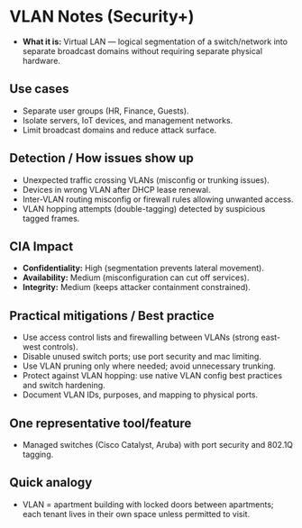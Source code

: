 # VLAN Notes (Security+)

- **What it is:** Virtual LAN — logical segmentation of a switch/network into separate broadcast domains without requiring separate physical hardware.

## Use cases
- Separate user groups (HR, Finance, Guests).
- Isolate servers, IoT devices, and management networks.
- Limit broadcast domains and reduce attack surface.

## Detection / How issues show up
- Unexpected traffic crossing VLANs (misconfig or trunking issues).
- Devices in wrong VLAN after DHCP lease renewal.
- Inter-VLAN routing misconfig or firewall rules allowing unwanted access.
- VLAN hopping attempts (double-tagging) detected by suspicious tagged frames.

## CIA Impact
- **Confidentiality:** High (segmentation prevents lateral movement).
- **Availability:** Medium (misconfiguration can cut off services).
- **Integrity:** Medium (keeps attacker containment constrained).

## Practical mitigations / Best practice
- Use access control lists and firewalling between VLANs (strong east-west controls).
- Disable unused switch ports; use port security and mac limiting.
- Use VLAN pruning only where needed; avoid unnecessary trunking.
- Protect against VLAN hopping: use native VLAN config best practices and switch hardening.
- Document VLAN IDs, purposes, and mapping to physical ports.

## One representative tool/feature
- Managed switches (Cisco Catalyst, Aruba) with port security and 802.1Q tagging.

## Quick analogy
- VLAN = apartment building with locked doors between apartments; each tenant lives in their own space unless permitted to visit.
